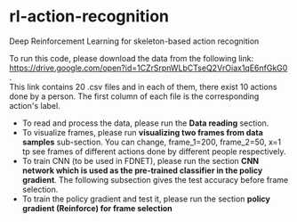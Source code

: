 # rl-action-recognition
Deep Reinforcement Learning for skeleton-based action recognition


To run this code, please download the data from the following link:<br> https://drive.google.com/open?id=1CZrSrpnWLbCTseQ2VrOiax1qE6nfGkG0 . <br>
This link contains 20 .csv files and in each of them, there exist 10 actions done by a person. The first column of each file is the corresponding action's label.<br> 
* To read and process the data, please run the **Data reading** section.<br>
* To visualize frames, please run **visualizing two frames from data samples** sub-section. You can change,
frame_1=200, frame_2=50, x=1 tp see frames of different actions done by different people respectively. 
* To train CNN (to be used in FDNET), please run the section **CNN network which is used as the pre-trained classifier in the policy gradient**. The following subsection gives the test accuracy before frame selection.
* To train the policy gradient and test it, please run the section **policy gradient (Reinforce) for frame selection**
